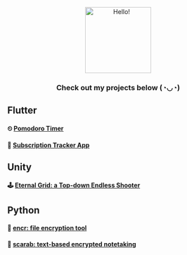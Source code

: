 <p align="center"> 
    <img width="150" height="150" src="https://github.com/desolaterobot/desolaterobot/assets/74480017/3bf46139-413e-48a8-8ee9-6a7ed9225226" alt="Hello!"> 
</p> 

<h3 align="center"><b>
Check out my projects below (◔◡◔)
</b></h3>

## Flutter
#### ⏲ [Pomodoro Timer](https://desolaterobot.github.io/pomodoro/#/)
#### 💸 [Subscription Tracker App](https://play.google.com/store/apps/details?id=com.desolate.substracker)

## Unity
#### 🕹 [Eternal Grid: a Top-down Endless Shooter](http://desolaterobot.itch.io/eternal-grid)

## Python
#### 🔐 [encr: file encryption tool](https://github.com/desolaterobot/encr)
#### 📝 [scarab: text-based encrypted notetaking](https://github.com/desolaterobot/scarab)
